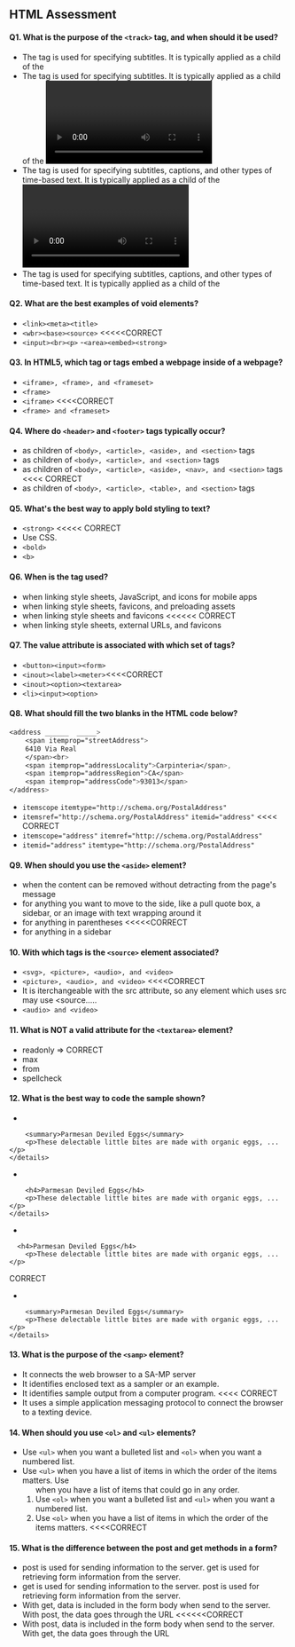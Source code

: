 HTML Assessment
---------------------

#### Q1. What is the purpose of the `<track>` tag, and when should it be used?
- The <track> tag is used for specifying subtitles. It is typically applied as a child of the <audio> and <video> tags.
- The <track> tag is used for specifying subtitles. It is typically applied as a child of the <video> tag.
- The <track> tag is used for specifying subtitles, captions, and other types of time-based text. It is typically applied as a child of the <video> tag.
- The <track> tag is used for specifying subtitles, captions, and other types of time-based text. It is typically applied as a child of the <audio> and <video> tag. <<<< CORRECT

#### Q2. What are the best examples of void elements?
- `<link><meta><title>`
- `<wbr><base><source>` <<<<<CORRECT
- `<input><br><p>`
-`<area><embed><strong>`

#### Q3. In HTML5, which tag or tags embed a webpage inside of a webpage?
- `<iframe>, <frame>, and <frameset>`
- `<frame>`
- `<iframe>` <<<<CORRECT
- `<frame> and <frameset>`

#### Q4. Where do `<header>` and `<footer>` tags typically occur?
- as children of `<body>, <article>, <aside>, and <section>` tags
- as children of `<body>, <article>, and <section>` tags
- as children of `<body>, <article>, <aside>, <nav>, and <section>` tags <<<< CORRECT
- as children of `<body>, <article>, <table>, and <section>` tags

#### Q5. What's the best way to apply bold styling to text?
- `<strong>` <<<<< CORRECT
- Use CSS.
- `<bold>`
- `<b>`

#### Q6. When is the <link> tag used?
- when linking style sheets, JavaScript, and icons for mobile apps
- when linking style sheets, favicons, and preloading assets
- when linking style sheets and favicons <<<<<< CORRECT
- when linking style sheets, external URLs, and favicons

#### Q7. The value attribute is associated with which set of tags?
- `<button><input><form>`
- `<inout><label><meter>`<<<<CORRECT
- `<inout><option><textarea>`
- `<li><input><option>`
  
#### Q8. What should fill the two blanks in the HTML code below?
```css
<address ______  _____>
    <span itemprop="streetAddress">
    6410 Via Real
    </span><br>
    <span itemprop="addressLocality">Carpinteria</span>,
    <span itemprop="addressRegion">CA</span>
    <span itemprop="addressCode">93013</span>
</address>
```
- 
  `itemscope`
  `itemtype="http://schema.org/PostalAddress"`
- 
  `itemsref="http://schema.org/PostalAddress"`
  `itemid="address"` <<<< CORRECT
- 
  `itemscope="address"`
  `itemref="http://schema.org/PostalAddress"`
- 
  `itemid="address"`
  `itemtype="http://schema.org/PostalAddress"`

#### Q9. When should you use the `<aside>` element?
- when the content can be removed without detracting from the page's message
- for anything you want to move to the side, like a pull quote box, a sidebar, or an image with text wrapping around it
- for anything in parentheses <<<<<CORRECT
- for anything in a sidebar

#### 10. With which tags is the `<source>` element associated?
- `<svg>, <picture>, <audio>, and <video>`
- `<picture>, <audio>, and <video>` <<<<CORRECT
- It is iterchangeable with the src attribute, so any element which uses src may use <source..... 
- `<audio> and <video>`

#### 11. What is NOT a valid attribute for the `<textarea>` element?

- readonly => CORRECT
- max
- from 
- spellcheck

#### 12. What is the best way to code the sample shown?

-
```<details open>
    <summary>Parmesan Deviled Eggs</summary>
    <p>These delectable little bites are made with organic eggs, ...</p>
</details>
```
- 
```<details>
    <h4>Parmesan Deviled Eggs</h4>
    <p>These delectable little bites are made with organic eggs, ...</p>
</details>
```

- 
```
  <h4>Parmesan Deviled Eggs</h4>
    <p>These delectable little bites are made with organic eggs, ...</p>
```
CORRECT

- 
```<details>
    <summary>Parmesan Deviled Eggs</summary>
    <p>These delectable little bites are made with organic eggs, ...</p>
</details>
```

#### 13. What is the purpose of the `<samp>` element?
- It connects the web browser to a SA-MP server
- It identifies enclosed text as a sampler or an example.
- It identifies sample output from a computer program. <<<< CORRECT
- It uses a simple application messaging protocol to connect the browser to a texting device.

#### 14. When should you use `<ol>` and `<ul>` elements?
- Use `<ul>` when you want a bulleted list and `<ol>` when you want a numbered list.
- Use `<ul>` when you have a list of items in which the order of the items matters. Use <ol> when you have a list of items that
could go in any order.
- Use `<ol>` when you want a bulleted list and `<ul>` when you want a numbered list.
- Use `<ol>` when you have a list of items in which the order of the items matters. <<<<CORRECT

#### 15. What is the difference between the post and get methods in a form?
- post is used for sending information to the server. get is used for retrieving form information from the server.
- get is used for sending information to the server. post is used for retrieving form information from the server.
- With get, data is included in the form body when send to the server. With post, the data goes through the URL <<<<<<CORRECT
- With post, data is included in the form body when send to the server. With get, the data goes through the URL
